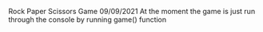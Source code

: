 Rock Paper Scissors Game
09/09/2021
At the moment the game is just run through the console by running game() function
